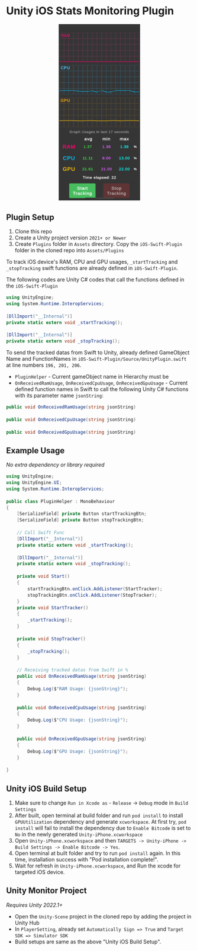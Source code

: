 # Unity iOS Stats Monitoring Plugin

<div style="text-align: center;">
  <img src="UnityScene.png?raw=true" alt="SwiftUnityStats" width="220" />
</div>

## Plugin Setup
1. Clone this repo
2. Create a Unity project version `2021+ or Newer`
3. Create `Plugins` folder in `Assets` directory. Copy the `iOS-Swift-Plugin` folder in the cloned repo into `Assets/Plugins`

To track iOS device's RAM, CPU and GPU usages, ```_startTracking``` and ```_stopTracking``` swift functions are already defined in `iOS-Swift-Plugin`.

The following codes are Unity C# codes that call the functions defined in the `iOS-Swift-Plugin`

```csharp
using UnityEngine;
using System.Runtime.InteropServices;

[DllImport("__Internal")]
private static extern void _startTracking();

[DllImport("__Internal")]
private static extern void _stopTracking();
```

To send the tracked datas from Swift to Unity, already defined GameObject Name and FunctionNames in `iOS-Swift-Plugin/Source/UnityPlugin.swift` at line numbers `196, 201, 206`.

- `PluginHelper` - Current gameObject name in Hierarchy must be 
- `OnReceivedRamUsage`, `OnReceivedCpuUsage`, `OnReceivedGpuUsage` - Current defined function names in Swift to call the following Unity C# functions with its parameter name `jsonString`:

```csharp
public void OnReceivedRamUsage(string jsonString)

public void OnReceivedCpuUsage(string jsonString)

public void OnReceivedGpuUsage(string jsonString)
```

## Example Usage

*No extra dependency or library required*

```csharp
using UnityEngine;
using UnityEngine.UI;
using System.Runtime.InteropServices;

public class PluginHelper : MonoBehaviour
{
    [SerializeField] private Button startTrackingBtn;
    [SerializeField] private Button stopTrackingBtn;

    // Call Swift Func
    [DllImport("__Internal")]
    private static extern void _startTracking();

    [DllImport("__Internal")]
    private static extern void _stopTracking();

    private void Start()
    {
        startTrackingBtn.onClick.AddListener(StartTracker);
        stopTrackingBtn.onClick.AddListener(StopTracker);
    }
    private void StartTracker()
    {
        _startTracking();
    }

    private void StopTracker()
    {
        _stopTracking();
    }

    // Receiving tracked datas from Swift in %
    public void OnReceivedRamUsage(string jsonString)
    {
        Debug.Log($"RAM Usage: {jsonString}");
    }

    public void OnReceivedCpuUsage(string jsonString)
    {
        Debug.Log($"CPU Usage: {jsonString}");
    }

    public void OnReceivedGpuUsage(string jsonString)
    {
        Debug.Log($"GPU Usage: {jsonString}");
    }

}
```
## Unity iOS Build Setup

1. Make sure to change `Run in Xcode as` - `Release` -> `Debug` mode in `Build Settings`
2. After built, open terminal at build folder and run `pod install` to install `GPUUtilization` dependency and generate `xcworkspace`. At first try, `pod install` will fail to install the dependency due to `Enable Bitcode` is set to `No` in the newly generated `Unity-iPhone.xcworkspace`
3. Open `Unity-iPhone.xcworkspace` and then `TARGETS -> Unity-iPhone -> Build Settings -> Enable Bitcode -> Yes`.
4. Open terminal at built folder and try to run `pod install` again. In this time, installation success with "Pod installation complete!".
5. Wait for refresh in `Unity-iPhone.xcworkspace`, and Run the xcode for targeted iOS device.

## Unity Monitor Project

*Requires Unity 2022.1+*

- Open the ```Unity-Scene``` project in the cloned repo by adding the project in Unity Hub
- In ```PlayerSetting```, already set ```Automatically Sign => True``` and ```Target SDK => Simulator SDK```
- Build setups are same as the above "Unity iOS Build Setup".


